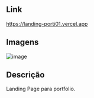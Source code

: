 ## Link
https://landing-porti01.vercel.app
## Imagens
![image](https://github.com/user-attachments/assets/12226f8e-d861-4388-bab3-53cb1a7417b8)
## Descrição
Landing Page para portfolio.
